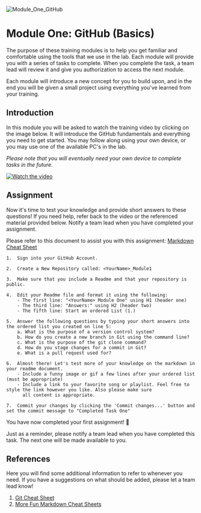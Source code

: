 
![Module_One_GitHub](https://github.com/hannab8/Module_One_GitHub/assets/83167499/b9977862-4ef7-466e-8550-2294b79ddc8a)

# Module One: GitHub (Basics)
The purpose of these training modules is to help you get familiar and comfortable using the tools that we use in the lab. Each module will provide you with a series of tasks to complete. When you complete the task, a team lead will review it and give you authorization to access the next module.

Each module will introduce a new concept for you to build upon, and in the end you will be given a small project using everything you've learned from your training.

## Introduction

In this module you will be asked to watch the training video by clicking on the image below. It will introduce the GitHub fundamentals and everything you need to get started. You may follow along using your own device, or you may use one of the available PC's in the lab. 

*Please note that you will eventually need your own device to complete tasks in the future.*

[![Watch the video](https://img.youtube.com/vi/tRZGeaHPoaw/hqdefault.jpg)](https://www.youtube.com/embed/tRZGeaHPoaw)


## Assignment

Now it's time to test your knowledge and provide short answers to these questions! If you need help, refer back to the video or the referenced material provided below. Notify a team lead when you have completed your assignment.

Please refer to this document to assist you with this assignment: [Markdown Cheat Sheet](https://github.com/adam-p/markdown-here/wiki/Markdown-Cheatsheet)

```
1.  Sign into your GitHub Account.

2.  Create a New Repository called: <YourName>_Module1

3.  Make sure that you include a Readme and that your repository is public.

4.  Edit your Readme file and format it using the following:
    - The first line: "<YourName> Module One" using H1 (header one)
    - The third line: "Answers:" using H2 (header two)
    - The fifth line: Start an ordered List (1.)

5.  Answer the following questions by typing your short answers into the ordered list you created on line 5:
    a. What is the purpose of a version control system?
    b. How do you create a new branch in Git using the command line?
    c. What is the purpose of the git clone command?
    d. How do you stage changes for a commit in Git?
    e. What is a pull request used for?

6.  Almost there! Let's test more of your knowledge on the markdown in your readme document.
    - Include a funny image or gif a few lines after your ordered list (must be appropriate)
    - Include a link to your favorite song or playlist. Feel free to style the link however you like. Also please make sure
      all content is appropriate.

7.  Commit your changes by clicking the 'Commit changes...' button and set the commit message to "Completed Task One"
```

You have now completed your first assignment! 🤘

Just as a reminder, please notify a team lead when you have completed this task. The next one will be made available to you.

## References
Here you will find some additional information to refer to whenever you need. If you have a suggestions on what should be added, please let a team lead know!

1. [Git Cheat Sheet](https://education.github.com/git-cheat-sheet-education.pdf)
2. [More Fun Markdown Cheat Sheets](https://enterprise.github.com/downloads/en/markdown-cheatsheet.pdf)
   









